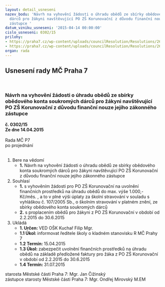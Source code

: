 ```yaml
---
layout: detail_usneseni
nazev_bodu: 'Návrh na vyhovění žádosti o úhradu obědů ze sbírky obědového konta soukromých
  dárců pro žákyni navštěvující PO ZŠ Korunovační z důvodu finanční nouze jejího zákonného
  zástupce '
datum_vzniku_usneseni: '2015-04-14 00:00:00'
cislo_usneseni: 0302/15
prilohy:
- https://praha7.cz/wp-content/uploads/councilResolution/Resolutions/26546/19-15-p%c5%99.1_d%c5%afvodov%c3%a1_zpr%c3%a1va.doc
- https://praha7.cz/wp-content/uploads/councilResolution/Resolutions/26546/19-15-p%c5%99.2_%c5%be%c3%a1dosti.doc
organ: rada
---
```

<div id="ucUsn_pList" class="usn">
	<span><h2>Usnesení rady MČ Praha 7 </h2>
<br></span><div class="standBody">
<span><h3>Návrh na vyhovění žádosti o úhradu obědů ze sbírky obědového konta soukromých dárců pro žákyni navštěvující PO ZŠ Korunovační z důvodu finanční nouze jejího zákonného zástupce </h3></span><div class="center">
		<strong>č. 0302/15</strong><br>
	</div>
<div class="center">
		<strong>Ze dne 14.04.2015</strong><br><br>
	</div>Rada MČ P7<br> po projednání<br><br><ol>
<li>Bere na vědomí<ul><li>
<strong>1.</strong> Návrh na vyhovění žádosti o úhradu obědů ze sbírky obědového konta soukromých dárců pro žákyni navštěvující PO ZŠ Korunovační z důvodu finanční nouze jejího zákonného zástupce </li></ul>
</li>
<li>Souhlasí<ul>
<li>
<strong>1.</strong> s vyhověním žádosti pro PO ZŠ Korunovační na uvolnění finančních prostředků na úhradu obědů do max. výše 1.000,- Kč/měs. , a to v plné výši úplaty za školní stravování v souladu s vyhláškou č. 107/2005 Sb., o školním stravování v platném znění, ze sbírky obědového konta soukromých dárců</li>
<li>
<strong>2.</strong> s proplacením obědů pro žákyni z PO ZŠ Korunovační v období od 2.2.2015 do 30.6.2015             </li>
</ul>
</li>
<li>Ukládá<ul>
<li>
<strong>1. Určen: </strong>VED OŠK Kuchař Filip Mgr.</li>
<li>
<strong>1.1 Úkol: </strong>informovat ředitele školy o kladném stanovisku R MČ Prahy 7</li>
<li>
<strong>1.2 Termín: </strong>15.04.2015</li>
<li>
<strong>1.3 Úkol: </strong>zabezpečit uvolnění finančních prostředků na úhradu obědů na základě předložené faktury pro žáka z PO ZŠ Korunovační v období od 2.2.2015 do 30.6.2015</li>
<li>
<strong>1.4 Termín: </strong>31.07.2015</li>
</ul>
</li>
</ol>starosta Městské části Praha 7: Mgr. Jan Čižinský<br>zástupce starosty Městské části Praha 7: Mgr. Ondřej Mirovský M.EM 
</div>
</div>